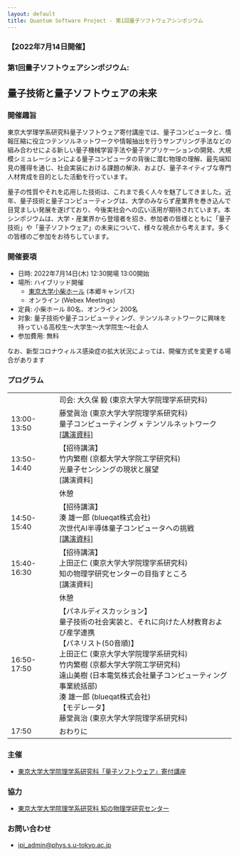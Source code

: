 ```yaml
---
layout: default
title: Quantum Software Project - 第1回量子ソフトウェアシンポジウム
---
```


### 【2022年7月14日開催】
### 第1回量子ソフトウェアシンポジウム:
## 量子技術と量子ソフトウェアの未来

### 開催趣旨

東京大学理学系研究科量子ソフトウェア寄付講座では、量子コンピュータと、情報圧縮に役立つテンソルネットワークや情報抽出を行うサンプリング手法などの組み合わせによる新しい量子機械学習手法や量子アプリケーションの開発、大規模シミュレーションによる量子コンピュータの背後に潜む物理の理解、最先端知見の獲得を通じ、社会実装における課題の解決、および、量子ネイティブな専門人材育成を目的とした活動を行っています。

量子の性質やそれを応用した技術は、これまで長く人々を魅了してきました。近年、量子技術と量子コンピューティングは、大学のみならず産業界を巻き込んで目覚ましい発展を遂げており、今後実社会への広い活用が期待されています。本シンポジウムは、大学・産業界から登壇者を招き、参加者の皆様とともに「量子技術」や「量子ソフトウェア」の未来について、様々な視点から考えます。多くの皆様のご参加をお待ちしています。

### 開催要項

* 日時: 2022年7月14日(木) 12:30開場 13:00開始
* 場所: ハイブリッド開催
   *   [東京大学小柴ホール](https://www.u-tokyo.ac.jp/campusmap/cam01_00_25_j.html) (本郷キャンパス)
   *   オンライン (Webex Meetings)
* 定員: 小柴ホール 80名、オンライン 200名
    <!-- * 現地参加、オンライン参加、どちらの場合も事前の参加申し込みが必要です -->
    <!-- * 申込先着順、定員に達し次第締め切ります -->
* 対象: 量子技術や量子コンピューティング、テンソルネットワークに興味を持っている高校生〜大学生〜大学院生〜社会人
* 参加費用: 無料

なお、新型コロナウィルス感染症の拡大状況によっては、開催方式を変更する場合があります

<!-- ### 参加申し込み

* 参加申し込み締切: 2022年7月13日(水) 12:00
* [参加申し込みフォーム](https://forms.gle/PeW6DG6HK791SnEB6) よりお申し込みください

-->

### プログラム

<table>
<tr><td></td><td>司会: 大久保 毅 (東京大学大学院理学系研究科)</td></tr>
<tr><td>13:00-13:50</td><td>藤堂眞治 (東京大学大学院理学系研究科)<br/>量子コンピューティング × テンソルネットワーク<br/><a href="assets/files/20220714_todo.pdf">[講演資料]</a></td></tr>
<tr><td>13:50-14:40</td><td>【招待講演】<br/>竹内繁樹 (京都大学大学院工学研究科)<br/> 光量子センシングの現状と展望<br/>[講演資料]</td></tr>
<tr><td></td><td>休憩</td></tr>
<tr><td>14:50-15:40</td><td>【招待講演】<br/>湊 雄一郎 (blueqat株式会社)<br/>次世代AI半導体量子コンピュータへの挑戦<br/><a href="assets/files/20220714_minato.pdf">[講演資料]</a></td></tr>
<tr><td>15:40-16:30</td><td>【招待講演】<br/>上田正仁 (東京大学大学院理学系研究科)<br/>知の物理学研究センターの目指すところ<br/>[講演資料]</td></tr>
<tr><td></td><td>休憩</td></tr>
<tr><td>16:50-17:50</td><td>【パネルディスカッション】<br/>
量子技術の社会実装と、それに向けた人材教育および産学連携<br/>【パネリスト(50音順)】<br/>
上田正仁 (東京大学大学院理学系研究科)<br/>
竹内繁樹 (京都大学大学院工学研究科)<br/>
遠山美樹 (日本電気株式会社量子コンピューティング事業統括部)<br/>湊 雄一郎 (blueqat株式会社)<br/>
【モデレータ】<br/>
藤堂眞治 (東京大学大学院理学系研究科)</td></tr>
<tr><td>17:50</td><td>おわりに</td></tr>
</table>

### 主催

* [東京大学大学院理学系研究科「量子ソフトウェア」寄付講座](https://qsw.phys.s.u-tokyo.ac.jp)

### 協力

* [東京大学大学院理学系研究科 知の物理学研究センター](https://www.phys.s.u-tokyo.ac.jp/lp/ipi/)

### お問い合わせ

* [ipi_admin@phys.s.u-tokyo.ac.jp](mailto:ipi_admin@phys.s.u-tokyo.ac.jp)
